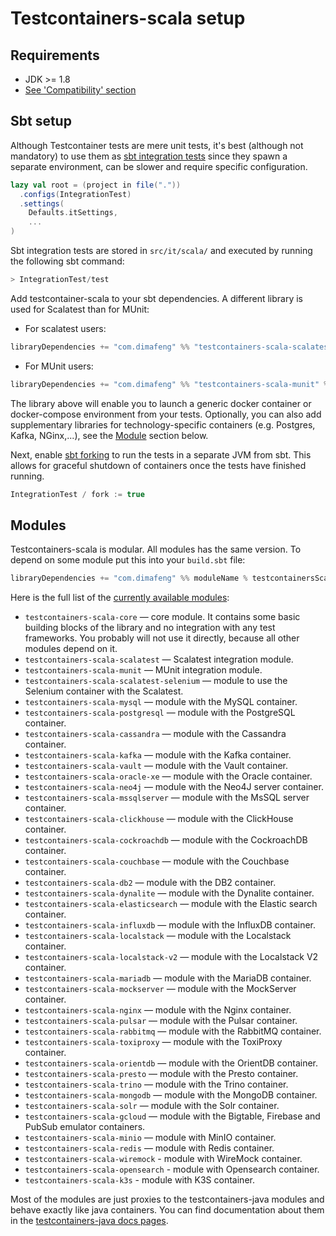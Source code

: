 # Testcontainers-scala setup

## Requirements

* JDK >= 1.8
* [See 'Compatibility' section](https://www.testcontainers.org/compatibility.html)


## Sbt setup

Although Testcontainer tests are mere unit tests, it's best (although not mandatory) to use them as [sbt integration tests](https://www.scala-sbt.org/1.x/docs/Testing.html#Integration+Tests) since they spawn a separate environment, can be slower and require specific configuration. 

```scala
lazy val root = (project in file("."))
  .configs(IntegrationTest)
  .settings(
    Defaults.itSettings,
    ...
)    
```

Sbt integration tests are stored in `src/it/scala/` and executed by running the following sbt command:

```scala
> IntegrationTest/test
```

Add testcontainer-scala to your sbt dependencies. A different library is used for Scalatest than for MUnit:

* For scalatest users:
```scala
libraryDependencies += "com.dimafeng" %% "testcontainers-scala-scalatest" % testcontainersScalaVersion % "it"
```

* For MUnit users:
```scala
libraryDependencies += "com.dimafeng" %% "testcontainers-scala-munit" % testcontainersScalaVersion % "it"
```

The library above will enable you to launch a generic docker container or docker-compose environment from your tests. Optionally, you can also add supplementary libraries for technology-specific containers (e.g. Postgres, Kafka, NGinx,...), see the [Module](#modules) section below.


Next, enable [sbt forking](https://www.scala-sbt.org/1.x/docs/Forking.html#Forking) to run the tests in a separate JVM from sbt. This allows for graceful shutdown of containers once the tests have finished running.

```scala
IntegrationTest / fork := true
```

## Modules

Testcontainers-scala is modular. All modules has the same version. To depend on some module put this into your `build.sbt` file: 

```scala
libraryDependencies += "com.dimafeng" %% moduleName % testcontainersScalaVersion % "it"
```

Here is the full list of the [currently available modules](https://github.com/testcontainers/testcontainers-scala/tree/master/modules):

* `testcontainers-scala-core` — core module. 
  It contains some basic building blocks of the library and no integration with any test frameworks. 
  You probably will not use it directly, because all other modules depend on it.
* `testcontainers-scala-scalatest` — Scalatest integration module.
* `testcontainers-scala-munit` — MUnit integration module.
* `testcontainers-scala-scalatest-selenium` — module to use the Selenium container with the Scalatest.
* `testcontainers-scala-mysql` — module with the MySQL container.
* `testcontainers-scala-postgresql` — module with the PostgreSQL container.
* `testcontainers-scala-cassandra` — module with the Cassandra container.
* `testcontainers-scala-kafka` — module with the Kafka container.
* `testcontainers-scala-vault` — module with the Vault container.
* `testcontainers-scala-oracle-xe` — module with the Oracle container.
* `testcontainers-scala-neo4j` — module with the Neo4J server container.
* `testcontainers-scala-mssqlserver` — module with the MsSQL server container.
* `testcontainers-scala-clickhouse` — module with the ClickHouse container.
* `testcontainers-scala-cockroachdb` — module with the CockroachDB container.
* `testcontainers-scala-couchbase` — module with the Couchbase container.
* `testcontainers-scala-db2` — module with the DB2 container.
* `testcontainers-scala-dynalite` — module with the Dynalite container.
* `testcontainers-scala-elasticsearch` — module with the Elastic search container.
* `testcontainers-scala-influxdb` — module with the InfluxDB container.
* `testcontainers-scala-localstack` — module with the Localstack container.
* `testcontainers-scala-localstack-v2` — module with the Localstack V2 container.
* `testcontainers-scala-mariadb` — module with the MariaDB container.
* `testcontainers-scala-mockserver` — module with the MockServer container.
* `testcontainers-scala-nginx` — module with the Nginx container.
* `testcontainers-scala-pulsar` — module with the Pulsar container.
* `testcontainers-scala-rabbitmq` — module with the RabbitMQ container.
* `testcontainers-scala-toxiproxy` — module with the ToxiProxy container.
* `testcontainers-scala-orientdb` — module with the OrientDB container.
* `testcontainers-scala-presto` — module with the Presto container.
* `testcontainers-scala-trino` — module with the Trino container.
* `testcontainers-scala-mongodb` — module with the MongoDB container.
* `testcontainers-scala-solr` — module with the Solr container.
* `testcontainers-scala-gcloud` — module with the Bigtable, Firebase and PubSub emulator containers.
* `testcontainers-scala-minio` — module with MinIO container.
* `testcontainers-scala-redis` — module with Redis container.
* `testcontainers-scala-wiremock` - module with WireMock container.
* `testcontainers-scala-opensearch` - module with Opensearch container.
* `testcontainers-scala-k3s` - module with K3S container.

Most of the modules are just proxies to the testcontainers-java modules and behave exactly like java containers.
You can find documentation about them in the [testcontainers-java docs pages](https://www.testcontainers.org/).

